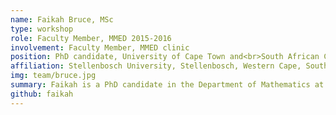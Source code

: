 ```yaml
---
name: Faikah Bruce, MSc
type: workshop
role: Faculty Member, MMED 2015-2016
involvement: Faculty Member, MMED clinic
position: PhD candidate, University of Cape Town and<br>South African Centre for Epidemiological Modelling and Analysis
affiliation: Stellenbosch University, Stellenbosch, Western Cape, South Africa
img: team/bruce.jpg
summary: Faikah is a PhD candidate in the Department of Mathematics at Stellenbosch University. She was an MMED participant in 2011, served as an MMED mentor in 2012-2014, and joined the Workshop Faculty in 2015.
github: faikah
---
```

